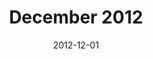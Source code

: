 ---
title:  "December 2012"
date:   2012-12-01
speakers:
  - name: "Sebastien Morel"
    title: "How to Avoid the Flying Spaghetti Code Monster!"
    twitter: seb_morel
  - name: "Thomas Unterberger"
    title: "Responsive Typography"
    twitter: ottokajetan
    slides_url: "https://cocoaheadsmontreal.s3.amazonaws.com/2012-12-01/Responsive-Typography.pdf"
---